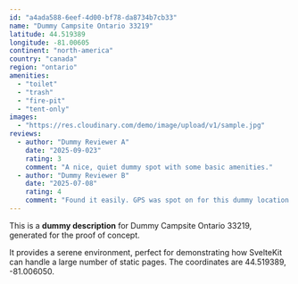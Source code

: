 ```yaml
---
id: "a4ada588-6eef-4d00-bf78-da8734b7cb33"
name: "Dummy Campsite Ontario 33219"
latitude: 44.519389
longitude: -81.00605
continent: "north-america"
country: "canada"
region: "ontario"
amenities:
  - "toilet"
  - "trash"
  - "fire-pit"
  - "tent-only"
images:
  - "https://res.cloudinary.com/demo/image/upload/v1/sample.jpg"
reviews:
  - author: "Dummy Reviewer A"
    date: "2025-09-023"
    rating: 3
    comment: "A nice, quiet dummy spot with some basic amenities."
  - author: "Dummy Reviewer B"
    date: "2025-07-08"
    rating: 4
    comment: "Found it easily. GPS was spot on for this dummy location."
---
```


This is a **dummy description** for Dummy Campsite Ontario 33219, generated for the proof of concept.

It provides a serene environment, perfect for demonstrating how SvelteKit can handle a large number of static pages. The coordinates are 44.519389, -81.006050.
